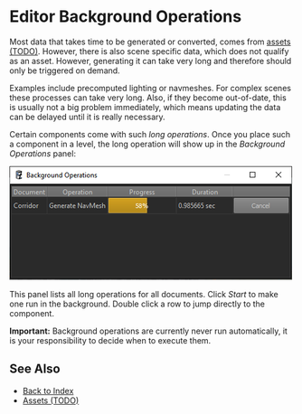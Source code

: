 # Editor Background Operations

Most data that takes time to be generated or converted, comes from [assets (TODO)](../assets/assets-overview.md). However, there is also scene specific data, which does not qualify as an asset. However, generating it can take very long and therefore should only be triggered on demand.

Examples include precomputed lighting or navmeshes. For complex scenes these processes can take very long. Also, if they become out-of-date, this is usually not a big problem immediately, which means updating the data can be delayed until it is really necessary.

Certain components come with such *long operations*. Once you place such a component in a level, the long operation will show up in the *Background Operations* panel:

![Background operations panel](media/background-op.png)

This panel lists all long operations for all documents. Click *Start* to make one run in the background. Double click a row to jump directly to the component.

**Important:** Background operations are currently never run automatically, it is your responsibility to decide when to execute them.

## See Also

* [Back to Index](../index.md)
* [Assets (TODO)](../assets/assets-overview.md)
